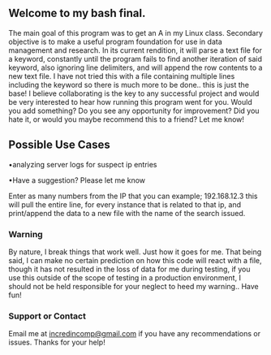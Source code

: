 ## Welcome to my bash final.

The main goal of this program was to get an A in my Linux class.  Secondary objective is to make a useful program foundation
for use in data management and research.  In its current rendition, it will parse a text file for a keyword, constantly until the program fails to find another iteration of said keyword, also ignoring line delimiters, and will append the row contents to a new text file.  I have not tried this with a file containing multiple lines including the keyword so there is much more to be done.. this is just the base! I believe collaborating is the key to any successful project and would be very interested to hear how running this program went for you. Would you add something? Do you see any opportunity for improvement? Did you hate it, or would you maybe recommend this to a friend? Let me know!  

## Possible Use Cases
•analyzing server logs for suspect ip entries

•Have a suggestion? Please let me know

Enter as many numbers from the IP that you can example;
192.168.12.3
this will pull the entire line, for every instance that is related to that ip, 
and print/append the data to a new file with the name of the search issued.

### Warning

By nature, I break things that work well.  Just how it goes for me. That being said, I can make no certain prediction on how this code will react with a file, though it has not resulted in the loss of data for me during testing, if you use this outside of the scope of testing in a production environment, I should not be held responsible for your neglect to heed my warning.. Have fun!

### Support or Contact

Email me at incredincomp@gmail.com if you have any recommendations or issues. Thanks for your help!
